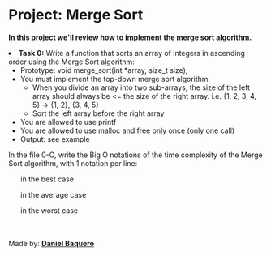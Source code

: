<html>
<h1>Project: Merge Sort</h1>
<p><strong>In this project we'll review how to implement the merge sort algorithm.</strong></p>
<body>
<li><strong>Task 0:</strong> Write a function that sorts an array of integers in ascending order using the Merge Sort algorithm:
<ul>
<li>Prototype: void merge_sort(int *array, size_t size);</li>
<li>You must implement the top-down merge sort algorithm
<ul>
<li>When you divide an array into two sub-arrays, the size of the left array should always be <= the size of the right array. i.e. {1, 2, 3, 4, 5} -> {1, 2}, {3, 4, 5}
</li>
<li>Sort the left array before the right array</li>
</ul>
</li>
<li>You are allowed to use printf</li>
<li>You are allowed to use malloc and free only once (only one call)</li>
<li>Output: see example</li>
</ul>
<p>In the file 0-O, write the Big O notations of the time complexity of the Merge Sort algorithm, with 1 notation per line:</p>
<ul>in the best case</ul>
<ul>in the average case</ul>
<ul>in the worst case</ul>
</li>
</body>
<br>
<br>
<footer>Made by: <strong><a href="https://github.com/DanielBaquero28">Daniel Baquero</a></strong></footer>
</html>